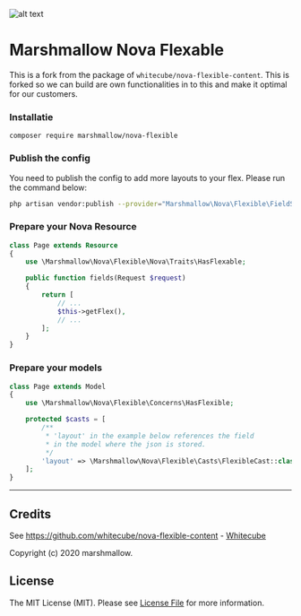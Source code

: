 ![alt text](https://cdn.marshmallow-office.com/media/images/logo/marshmallow.transparent.red.png "marshmallow.")

# Marshmallow Nova Flexable
This is a fork from the package of `whitecube/nova-flexible-content`. This is forked so we can build are own functionalities in to this and make it optimal for our customers.

### Installatie
```
composer require marshmallow/nova-flexible
```

### Publish the config
You need to publish the config to add more layouts to your flex. Please run the command below:
```bash
php artisan vendor:publish --provider="Marshmallow\Nova\Flexible\FieldServiceProvider"
```

### Prepare your Nova Resource
```php
class Page extends Resource
{
	use \Marshmallow\Nova\Flexible\Nova\Traits\HasFlexable;

	public function fields(Request $request)
	{
		return [
			// ...
			$this->getFlex(),
			// ...
		];
	}
}
```

### Prepare your models
```php
class Page extends Model
{
	use \Marshmallow\Nova\Flexible\Concerns\HasFlexible;

	protected $casts = [
		/**
		 * 'layout' in the example below references the field
		 * in the model where the json is stored.
		 */
		'layout' => \Marshmallow\Nova\Flexible\Casts\FlexibleCast::class,
	];
}
```

- - -

## Credits
See https://github.com/whitecube/nova-flexible-content - [Whitecube](https://github.com/whitecube)

Copyright (c) 2020 marshmallow.

## License

The MIT License (MIT). Please see [License File](LICENSE.md) for more information.
